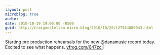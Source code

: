 ```yaml
---
layout: post
microblog: true
audio: 
date: 2010-10-19 19:00:00 -0500
guid: http://craigmcclellan.micro.blog/2010/10/20/t27944089943.html
---
```

Starting pre production rehearsals for the new @danamusic record today. Excited to see what happens.  [yfrog.com/647zcij](http://yfrog.com/647zcij)
